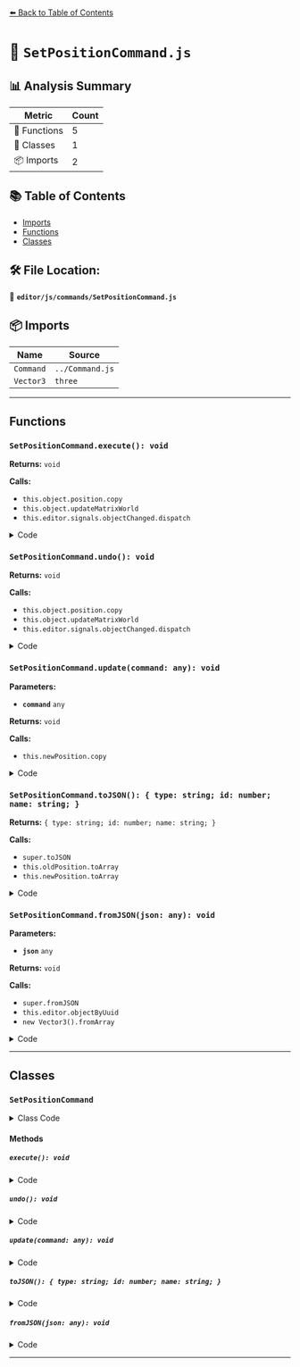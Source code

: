 [⬅️ Back to Table of Contents](../../../index.md)

# 📄 `SetPositionCommand.js`

## 📊 Analysis Summary

| Metric | Count |
|--------|-------|
| 🔧 Functions | 5 |
| 🧱 Classes | 1 |
| 📦 Imports | 2 |

## 📚 Table of Contents

- [Imports](#imports)
- [Functions](#functions)
- [Classes](#classes)

## 🛠️ File Location:
📂 **`editor/js/commands/SetPositionCommand.js`**

## 📦 Imports

| Name | Source |
|------|--------|
| `Command` | `../Command.js` |
| `Vector3` | `three` |


---

## Functions

### `SetPositionCommand.execute(): void`

**Returns:** `void`

**Calls:**

- `this.object.position.copy`
- `this.object.updateMatrixWorld`
- `this.editor.signals.objectChanged.dispatch`

<details><summary>Code</summary>

```typescript
execute() {

		this.object.position.copy( this.newPosition );
		this.object.updateMatrixWorld( true );
		this.editor.signals.objectChanged.dispatch( this.object );

	}
```
</details>

### `SetPositionCommand.undo(): void`

**Returns:** `void`

**Calls:**

- `this.object.position.copy`
- `this.object.updateMatrixWorld`
- `this.editor.signals.objectChanged.dispatch`

<details><summary>Code</summary>

```typescript
undo() {

		this.object.position.copy( this.oldPosition );
		this.object.updateMatrixWorld( true );
		this.editor.signals.objectChanged.dispatch( this.object );

	}
```
</details>

### `SetPositionCommand.update(command: any): void`

**Parameters:**

- **`command`** `any`

**Returns:** `void`

**Calls:**

- `this.newPosition.copy`

<details><summary>Code</summary>

```typescript
update( command ) {

		this.newPosition.copy( command.newPosition );

	}
```
</details>

### `SetPositionCommand.toJSON(): { type: string; id: number; name: string; }`

**Returns:** `{ type: string; id: number; name: string; }`

**Calls:**

- `super.toJSON`
- `this.oldPosition.toArray`
- `this.newPosition.toArray`

<details><summary>Code</summary>

```typescript
toJSON() {

		const output = super.toJSON( this );

		output.objectUuid = this.object.uuid;
		output.oldPosition = this.oldPosition.toArray();
		output.newPosition = this.newPosition.toArray();

		return output;

	}
```
</details>

### `SetPositionCommand.fromJSON(json: any): void`

**Parameters:**

- **`json`** `any`

**Returns:** `void`

**Calls:**

- `super.fromJSON`
- `this.editor.objectByUuid`
- `new Vector3().fromArray`

<details><summary>Code</summary>

```typescript
fromJSON( json ) {

		super.fromJSON( json );

		this.object = this.editor.objectByUuid( json.objectUuid );
		this.oldPosition = new Vector3().fromArray( json.oldPosition );
		this.newPosition = new Vector3().fromArray( json.newPosition );

	}
```
</details>


---

## Classes

### `SetPositionCommand`

<details><summary>Class Code</summary>

```ts
class SetPositionCommand extends Command {

	/**
	 * @param {Editor} editor
	 * @param {THREE.Object3D|null} object
	 * @param {THREE.Vector3|null} newPosition
	 * @param {THREE.Vector3|null} optionalOldPosition
	 * @constructor
	 */
	constructor( editor, object = null, newPosition = null, optionalOldPosition = null ) {

		super( editor );

		this.type = 'SetPositionCommand';
		this.name = editor.strings.getKey( 'command/SetPosition' );
		this.updatable = true;

		this.object = object;

		if ( object !== null && newPosition !== null ) {

			this.oldPosition = object.position.clone();
			this.newPosition = newPosition.clone();

		}

		if ( optionalOldPosition !== null ) {

			this.oldPosition = optionalOldPosition.clone();

		}

	}

	execute() {

		this.object.position.copy( this.newPosition );
		this.object.updateMatrixWorld( true );
		this.editor.signals.objectChanged.dispatch( this.object );

	}

	undo() {

		this.object.position.copy( this.oldPosition );
		this.object.updateMatrixWorld( true );
		this.editor.signals.objectChanged.dispatch( this.object );

	}

	update( command ) {

		this.newPosition.copy( command.newPosition );

	}

	toJSON() {

		const output = super.toJSON( this );

		output.objectUuid = this.object.uuid;
		output.oldPosition = this.oldPosition.toArray();
		output.newPosition = this.newPosition.toArray();

		return output;

	}

	fromJSON( json ) {

		super.fromJSON( json );

		this.object = this.editor.objectByUuid( json.objectUuid );
		this.oldPosition = new Vector3().fromArray( json.oldPosition );
		this.newPosition = new Vector3().fromArray( json.newPosition );

	}

}
```
</details>

#### Methods

##### `execute(): void`

<details><summary>Code</summary>

```ts
execute() {

		this.object.position.copy( this.newPosition );
		this.object.updateMatrixWorld( true );
		this.editor.signals.objectChanged.dispatch( this.object );

	}
```
</details>

##### `undo(): void`

<details><summary>Code</summary>

```ts
undo() {

		this.object.position.copy( this.oldPosition );
		this.object.updateMatrixWorld( true );
		this.editor.signals.objectChanged.dispatch( this.object );

	}
```
</details>

##### `update(command: any): void`

<details><summary>Code</summary>

```ts
update( command ) {

		this.newPosition.copy( command.newPosition );

	}
```
</details>

##### `toJSON(): { type: string; id: number; name: string; }`

<details><summary>Code</summary>

```ts
toJSON() {

		const output = super.toJSON( this );

		output.objectUuid = this.object.uuid;
		output.oldPosition = this.oldPosition.toArray();
		output.newPosition = this.newPosition.toArray();

		return output;

	}
```
</details>

##### `fromJSON(json: any): void`

<details><summary>Code</summary>

```ts
fromJSON( json ) {

		super.fromJSON( json );

		this.object = this.editor.objectByUuid( json.objectUuid );
		this.oldPosition = new Vector3().fromArray( json.oldPosition );
		this.newPosition = new Vector3().fromArray( json.newPosition );

	}
```
</details>


---